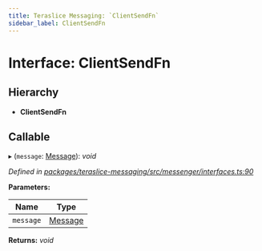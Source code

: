 ```yaml
---
title: Teraslice Messaging: `ClientSendFn`
sidebar_label: ClientSendFn
---
```


# Interface: ClientSendFn

## Hierarchy

* **ClientSendFn**

## Callable

▸ (`message`: [Message](message.md)): *void*

*Defined in [packages/teraslice-messaging/src/messenger/interfaces.ts:90](https://github.com/terascope/teraslice/blob/78714a985/packages/teraslice-messaging/src/messenger/interfaces.ts#L90)*

**Parameters:**

Name | Type |
------ | ------ |
`message` | [Message](message.md) |

**Returns:** *void*
